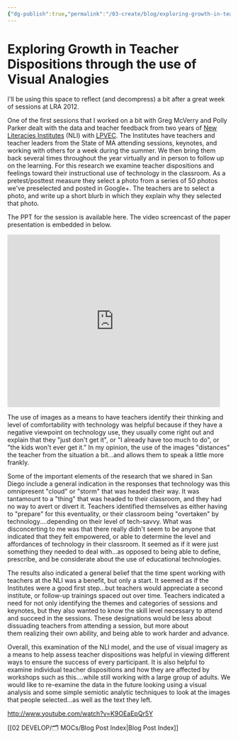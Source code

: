 ```yaml
---
{"dg-publish":true,"permalink":"/03-create/blog/exploring-growth-in-teacher-dispositions-through-the-use-of-visual-analogies/","title":"Exploring Growth in Teacher Dispositions through the use of Visual Analogies","tags":["edtech","education","new-literacies","research","technology"]}
---
```


# Exploring Growth in Teacher Dispositions through the use of Visual Analogies

I'll be using this space to reflect (and decompress) a bit after a great week of sessions at LRA 2012.

One of the first sessions that I worked on a bit with Greg McVerry and Polly Parker dealt with the data and teacher feedback from two years of [New Literacies Institutes](http://mnli.org/) (NLI) with [LPVEC](http://www.lpvec.org/). The Institutes have teachers and teacher leaders from the State of MA attending sessions, keynotes, and working with others for a week during the summer. We then bring them back several times throughout the year virtually and in person to follow up on the learning. For this research we examine teacher dispositions and feelings toward their instructional use of technology in the classroom. As a pretest/posttest measure they select a photo from a series of 50 photos we've preselected and posted in Google+. The teachers are to select a photo, and write up a short blurb in which they explain why they selected that photo.

The PPT for the session is available here. The video screencast of the paper presentation is embedded in below.

<iframe src="https://docs.google.com/presentation/embed?id=1WkB97o4ZPGhMd5CE35J6en3qZO8Urp5kdrQYoyujLpc&amp;start=false&amp;loop=false&amp;delayms=3000" height="389" width="480" frameborder="0" data-blogger-escaped-allowfullscreen="true" data-blogger-escaped-mozallowfullscreen="true" data-blogger-escaped-webkitallowfullscreen="true"></iframe>

The use of images as a means to have teachers identify their thinking and level of comfortability with technology was helpful because if they have a negative viewpoint on technology use, they usually come right out and explain that they "just don't get it", or "I already have too much to do", or "the kids won't ever get it." In my opinion, the use of the images "distances" the teacher from the situation a bit...and allows them to speak a little more frankly.

Some of the important elements of the research that we shared in San Diego include a general indication in the responses that technology was this omnipresent "cloud" or "storm" that was headed their way. It was tantamount to a "thing" that was headed to their classroom, and they had no way to avert or divert it. Teachers identified themselves as either having to "prepare" for this eventuality, or their classroom being "overtaken" by technology....depending on their level of tech-savvy. What was disconcerting to me was that there really didn't seem to be anyone that indicated that they felt empowered, or able to determine the level and affordances of technology in their classroom. It seemed as if it were just something they needed to deal with...as opposed to being able to define, prescribe, and be considerate about the use of educational technologies.

The results also indicated a general belief that the time spent working with teachers at the NLI was a benefit, but only a start. It seemed as if the Institutes were a good first step...but teachers would appreciate a second institute, or follow-up trainings spaced out over time. Teachers indicated a need for not only identifying the themes and categories of sessions and keynotes, but they also wanted to know the skill level necessary to attend and succeed in the sessions. These designations would be less about dissuading teachers from attending a session, but more about them realizing their own ability, and being able to work harder and advance.

Overall, this examination of the NLI model, and the use of visual imagery as a means to help assess teacher dispositions was helpful in viewing different ways to ensure the success of every participant. It is also helpful to examine individual teacher dispositions and how they are affected by workshops such as this....while still working with a large group of adults. We would like to re-examine the data in the future looking using a visual analysis and some simple semiotic analytic techniques to look at the images that people selected...as well as the text they left.

http://www.youtube.com/watch?v=K9OEaEpQr5Y

[[02 DEVELOP/🗂️ MOCs/Blog Post Index\|Blog Post Index]]